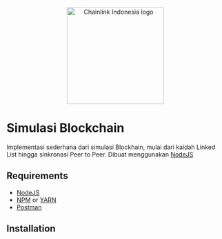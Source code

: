 <br/>
<p align="center">
<a href="https://t.me/chainlinkid" target="_blank">
<img src="https://i.ibb.co/0Jyv0K8/avatar-1200167870-0-1-removebg-preview.png" width="225" alt="Chainlink Indonesia logo">
</a>
</p>

# Simulasi Blockchain
Implementasi sederhana dari simulasi Blockhain, mulai dari kaidah Linked List hingga sinkronasi Peer to Peer. Dibuat menggunakan [NodeJS](https://nodejs.org/) 

## Requirements

- [NodeJS](https://www.nodejs.org/)
- [NPM](https://www.npmjs.com/) or [YARN](https://yarnpkg.com/)
- [Postman](https://www.postman.com/)

## Installation

